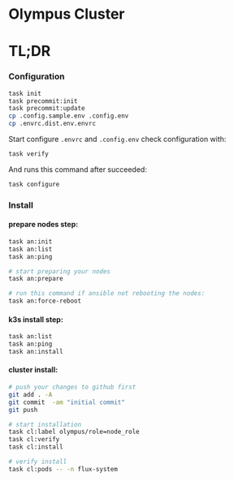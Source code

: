# Olympus Cluster

# TL;DR

### Configuration
```sh
task init
task precommit:init
task precommit:update
cp .config.sample.env .config.env
cp .envrc.dist.env.envrc
```
Start configure ```.envrc``` and ```.config.env``` check configuration with:
```sh
task verify
```
And runs this command after succeeded:
```sh
task configure
```

### Install
#### prepare nodes step:
```sh
task an:init
task an:list
task an:ping

# start preparing your nodes
task an:prepare

# run this command if ansible not rebooting the nodes:
task an:force-reboot
```

#### k3s install step:
```sh
task an:list
task an:ping
task an:install
```

#### cluster install:
```sh
# push your changes to github first
git add . -A
git commit  -am "initial commit"
git push

# start installation
task cl:label olympus/role=node_role
task cl:verify
task cl:install

# verify install
task cl:pods -- -n flux-system
```
